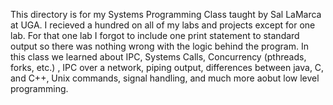 This directory is for my Systems Programming Class taught by Sal LaMarca at UGA. I recieved a hundred on all of my labs and projects except for one lab.
For that one lab I forgot to include one print statement to standard output so there was nothing wrong with the logic behind the program. In this class we
learned about IPC, Systems Calls, Concurrency (pthreads, forks, etc.) , IPC over a network, piping output, differences between java, C, and C++, Unix commands,
signal handling, and much more aobut low level programming. 
